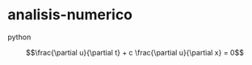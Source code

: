 # analisis-numerico
python

$$\frac{\partial u}{\partial t} + c \frac{\partial u}{\partial x} = 0$$
